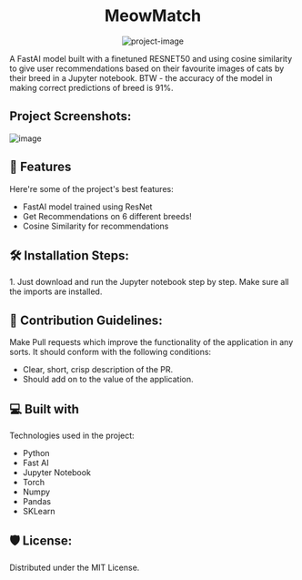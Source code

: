 <h1 align="center" id="title">MeowMatch</h1>

<p align="center"><img src="https://socialify.git.ci/fahaddalwai/MeowMatch/image?forks=1&amp;language=1&amp;logo=data%3Aimage%2Fpng%3Bbase64%2CiVBORw0KGgoAAAANSUhEUgAAAS8AAACmCAMAAAC8yPlOAAABPlBMVEX%2F%2F%2F8AAACUlJSZmZl5eXk8PDzZ2dlCetH7%2B%2Fvv7%2B9UXspOZ8xAfdI7hdSoqKhNac1Jbs4yk9hFddA%2Ff9M4itY0kNdXWslSYcvh4eHt9PuMjIzo7fhHcs9dUMZYV8g3i9b18vrExMRtbW24uLgvmNlfTMXe2vGsrKzr6%2BtOTk7o5%2FbS0tK%2B1%2FCdqOBkRcNwMr5VP8IoKChnZ2c0NDTDy%2BxZWVlNTU0Am9onpN2kndybrOHJwulMScWelNkAe9IzbM2WtuS%2B2%2FGJuuXt5fWrh9Sukde9qeDJuuZlALZuILuLZsteJ71iNL9MMcAmZMxnQMKcitZzJ7tfG7tRALlNI718ddA5S8WAgNO0tuXBxep9bM1uhNVpjddkltpKN8FKQsMZGRmhueVen9xZqt8vVsjM3PKHv%2Bem0e2FzOvV7fh%2B0YnaAAAHUElEQVR4nO2b%2BV%2FaSBiHAwYMWsBaWxAFORTQVIoc2lXU1t1ucau0dXfd7SV2K931%2F%2F8Hdo4ck3A4ojXpp9%2Fnl4ZJQiaPM%2B%2B8M0MVBQAAAAAAAAAAAAAAAAAAAAAAAAAAAAAAAAAAAAAAAAAAAAAA%2FNj8%2FMsLyq%2FKyxcvdglFZfcnk3XONsPrivqEYvvw8PDtyW%2FKm1dHhOMd5bjbarXS6XQm8%2BjR1FQiMT0dj8%2Fsd7yuqE8otp9QiK%2Bj168rlbMdpbpCXWWIK1PWzMzi7L7XFfUJxRPbV6VSqRJfg3TBlwH3dUR9EV0rzFfG7orThi74MmC%2Bjo7e2766abcu4msSvjjF9isKaV%2FHR9VqlcT77iBdk7NeV9QnZF%2FuUBpKkf27s6a0BF1xU9c9%2BBpGKzNA14NJr6vlMYftdvvkpJ21Ct4ck%2B7YJblX39BIdN17sOddVX3Bk7dvSaA%2FyVoFuzTvcmWpfGikzQu%2BqC6Hr0o67c4kFi1d8DXEF9eVEIdGqiv6w%2Ft64vbVSjsSLyHWP4hG4WuArwHTIKN1Ebyrqi84PCG8%2Bj1rFeyetVqt09PTzAUhkeh0OvsUomyP8MO3LzAe2R0zv3%2FHWPC6Qj6n%2BEeV8qey222dZjKn76Tv1JJJ7RtWzKcUz1ZWSKL6l%2FITmwZdNCTvm9gIEOoTd62stLkZu%2BNHOqC%2B0twXHRmn5HwlAxbJb1xBJxP0kcE7faSTIp8GXc9X2dZV%2F9YVdMIferfPdFCs0rSe%2ByKJV0LKV8j2lRvvsVohlqqN4dp7XzTtSreIr1PavqTil84q3dTLeu18zMdGxnzvPL2tNuZDb4M1vt34t%2FKObzauSdyTopUOscNxw%2F24vrQm%2BUN9b8Nyk75r4UZfMa4vYswbW%2B85Watg%2BwOjp3z4SPjE%2BIcw338vC1%2F6jR4%2Fvi%2BPqNDdxpWzrFWwPkVn2Z2Gsm%2FPsufmlqLDfPXnEXopmIoxjRrFPlEuBFXVOGUg4UvLxYLBUtL5fZEyISL7krfISoXmqdWsVbCeoGsSzBddf6ZrEkTXwyWXr%2BDm6uo5i1%2BrhJDlIKKaI%2BaEMYqZZ3L2aKryNw04UAfWT181Tm%2Fk%2BPiS54%2Bnh6lbsyAP99XNWgXrbIVwn%2Fgyl7yorj5fqvNlTV8xoSzk8JV3XM%2BinoSvmnBBKmxf5lm%2Bmq7QPNXhiy4QMl9WZ3xIkPKVchQ2BV%2Bu65u07Gpf9f7v89oXS%2BtFX3HTl6WL%2BLov5asQGAA7Y0ycasGgSh3wJORKX7W%2BL%2FPcV%2FWs2u12xXh%2FQVcISfyaNTsj1dXnK5bPqyx%2B1dR8Pl8L0zKNv1G9QGJyecLhi33a5LcmNwM8aOdyOW5YJ0e5cF%2FdcoZk%2BscI5%2F3ha41jF2QXGJoyKepavi8xPsYc7aQs%2BmLN0Zozla1bRo6PfIAw7yr4wlcfhq%2BFBe7L0DXcl9As6kIjUqw%2ByI5TQ3rcKF%2F8nL1qE%2FSlr3VjvX7SGhqpruXlq33x7ij4q9kyeONYLYTLzq8Y5avgPudLX9uLjjyV6pL0FXa%2FX04oECJ2M2YnmqN8Bd1tUvWpL0GX2by2tq72pTu7o9khxWMTK9Mc5Ut1dkcjPvrPl5Cn2rokfLHm1BTOl0UZkVVRmHnZlb5KQkHJl75mB%2Bl6Ktu%2BNoTzulNGMrhpCzOWNUb5SrmdpPzry8rrr%2BGLNydhEjzRL0Mr67zU6LejfLHuFxIK6n709fmjtYRD%2BGIhkU84Q9PQRWMxrI3yxZunq%2F36ztc1cPviKbju%2FGjI0EP2wo7oiB07lv5c152bn43Zg8e%2BjP%2Froi3w%2F%2B7yWWk8Y1xK3Ov2xRuAMaRFmgHRV8Ae6mJ9vmj017mXZN1uonz2fs7%2FAPq5L3xNPaI%2F87qY73Vm9hdnFz8p25M0eO09lrjX7Usx43k%2BmDJtifOhQL6kh3M8i80btxjz9ro57xGMG52VjCEqn6X7wdc0%2B5FXIrvWYXnqJ%2BUZC%2FXRsXyZL2i%2Bp%2BWrHHBjTjvtvCxvfzSzDdd6x4ZPfMXjnewaW342fS3NjeXLlZUKgT3n0mWnodY6hiDW2igTlx8DG7o%2FfMXjM8wX%2Ff0z8cUyCSlf9T5fbJ%2FL4DwsBvZIU3x1cVPJcsI6JOvS9gq%2FGbVYo0tazdC79eg4%2BwlhRxN8seV6GV%2BFGMG96ZBMMY3NgnmB6wRJvWLOrTCtpDZraszooalQ07HllMszZSop1OjX8TCn08ObbU2Nx3QiMd3pdEi8N%2FvjnnT7GsrQvcFIMjnOpo5He42DaHC0%2BUbjMaGn9B4zBqSnANycgyidZj987nU9vhcOlthyPXxJcsCXJOBLEvi6HsTXMnzJc8AXCOFLEta%2BttC%2BwK0yz9P6nnL5nIH8fjS9Pba%2F8UX5ynbPEL%2BuoBdlm0HE19bWUwJ8jaY3x%2FbOqK%2Bn8HU1l2waBF%2ByXC6xtB6%2BJOmhfV2L%2BYOvlH%2BV5%2F8xZPYfAQAAAAAAAAAAAAAAAAAAAAAAAAAAAAAAAAAAAAAAAAAAAAAA8Ib%2FARrtJ8eqbhfCAAAAAElFTkSuQmCC&amp;name=1&amp;owner=1&amp;stargazers=1&amp;theme=Light" alt="project-image"></p>

<p id="description">A FastAI model built with a finetuned RESNET50 and using cosine similarity to give user recommendations based on their favourite images of cats by their breed in a Jupyter notebook. BTW - the accuracy of the model in making correct predictions of breed is 91%.</p>

<h2>Project Screenshots:</h2>

![image](https://github.com/fahaddalwai/MeowMatch/assets/71600359/4bc397d7-10ac-4bfd-b7bd-36f8b9792378)


  
  
<h2>🧐 Features</h2>

Here're some of the project's best features:

*   FastAI model trained using ResNet
*   Get Recommendations on 6 different breeds!
*   Cosine Similarity for recommendations

<h2>🛠️ Installation Steps:</h2>

<p>1. Just download and run the Jupyter notebook step by step. Make sure all the imports are installed.</p>

<h2>🍰 Contribution Guidelines:</h2>

Make Pull requests which improve the functionality of the application in any sorts. It should conform with the following conditions:

*   Clear, short, crisp description of the PR.
*   Should add on to the value of the application.
  
  
<h2>💻 Built with</h2>

Technologies used in the project:

*   Python
*   Fast AI
*   Jupyter Notebook
*   Torch
*   Numpy
*   Pandas
*   SKLearn

<h2>🛡️ License:</h2>

Distributed under the MIT License.
